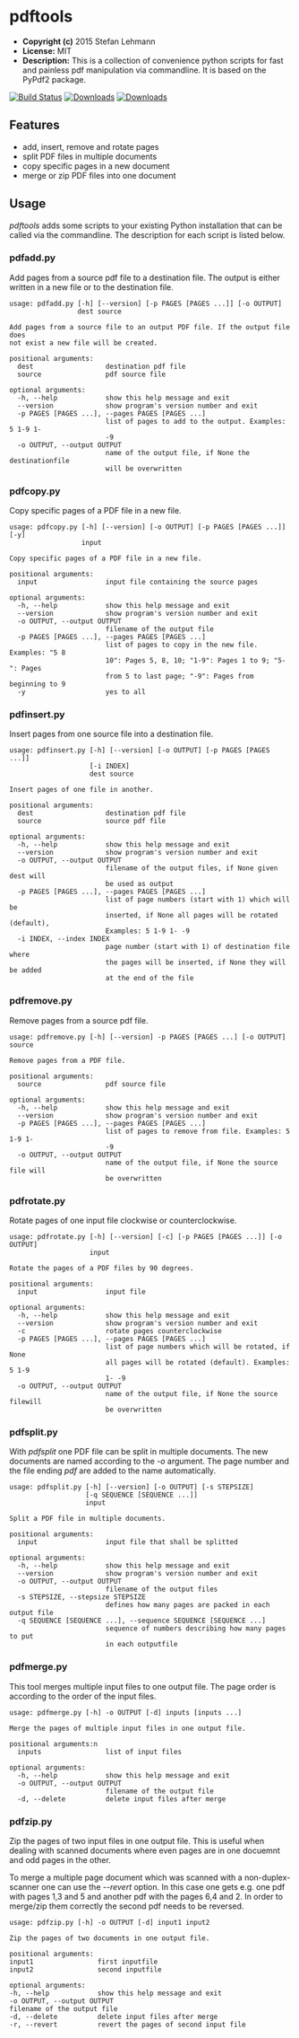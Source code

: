 pdftools
========
* **Copyright (c)** 2015 Stefan Lehmann
* **License:** MIT
* **Description:** This is a collection of convenience python scripts
for fast and painless pdf manipulation via commandline. It is based on the
PyPdf2 package.

[![Build Status](https://travis-ci.org/stlehmann/pdftools.svg?branch=master)](https://travis-ci.org/stlehmann/pdftools)
[![Downloads](https://pepy.tech/badge/pdftools)](https://pepy.tech/project/pdftools)
[![Downloads](https://pepy.tech/badge/pdftools/week)](https://pepy.tech/project/pdftools/week)

## Features

* add, insert, remove and rotate pages
* split PDF files in multiple documents
* copy specific pages in a new document
* merge or zip PDF files into one document

## Usage

*pdftools* adds some scripts to your existing Python installation that
can be called via the commandline. The description for each script is
listed below.

### pdfadd.py

Add pages from a source pdf file to a destination file. The output is either
written in a new file or to the destination file.

```
usage: pdfadd.py [-h] [--version] [-p PAGES [PAGES ...]] [-o OUTPUT]
                 dest source

Add pages from a source file to an output PDF file. If the output file does
not exist a new file will be created.

positional arguments:
  dest                  destination pdf file
  source                pdf source file

optional arguments:
  -h, --help            show this help message and exit
  --version             show program's version number and exit
  -p PAGES [PAGES ...], --pages PAGES [PAGES ...]
                        list of pages to add to the output. Examples: 5 1-9 1-
                        -9
  -o OUTPUT, --output OUTPUT
                        name of the output file, if None the destinationfile
                        will be overwritten
```

### pdfcopy.py

Copy specific pages of a PDF file in a new file.

```
usage: pdfcopy.py [-h] [--version] [-o OUTPUT] [-p PAGES [PAGES ...]] [-y]
                  input

Copy specific pages of a PDF file in a new file.

positional arguments:
  input                 input file containing the source pages

optional arguments:
  -h, --help            show this help message and exit
  --version             show program's version number and exit
  -o OUTPUT, --output OUTPUT
                        filename of the output file
  -p PAGES [PAGES ...], --pages PAGES [PAGES ...]
                        list of pages to copy in the new file. Examples: "5 8
                        10": Pages 5, 8, 10; "1-9": Pages 1 to 9; "5-": Pages
                        from 5 to last page; "-9": Pages from beginning to 9
  -y                    yes to all

```

### pdfinsert.py

Insert pages from one source file into a destination file.

```
usage: pdfinsert.py [-h] [--version] [-o OUTPUT] [-p PAGES [PAGES ...]]
                    [-i INDEX]
                    dest source

Insert pages of one file in another.

positional arguments:
  dest                  destination pdf file
  source                source pdf file

optional arguments:
  -h, --help            show this help message and exit
  --version             show program's version number and exit
  -o OUTPUT, --output OUTPUT
                        filename of the output files, if None given dest will
                        be used as output
  -p PAGES [PAGES ...], --pages PAGES [PAGES ...]
                        list of page numbers (start with 1) which will be
                        inserted, if None all pages will be rotated (default),
                        Examples: 5 1-9 1- -9
  -i INDEX, --index INDEX
                        page number (start with 1) of destination file where
                        the pages will be inserted, if None they will be added
                        at the end of the file
```

### pdfremove.py

Remove pages from a source pdf file.

```
usage: pdfremove.py [-h] [--version] -p PAGES [PAGES ...] [-o OUTPUT] source

Remove pages from a PDF file.

positional arguments:
  source                pdf source file

optional arguments:
  -h, --help            show this help message and exit
  --version             show program's version number and exit
  -p PAGES [PAGES ...], --pages PAGES [PAGES ...]
                        list of pages to remove from file. Examples: 5 1-9 1-
                        -9
  -o OUTPUT, --output OUTPUT
                        name of the output file, if None the source file will
                        be overwritten

```

### pdfrotate.py

Rotate pages of one input file clockwise or counterclockwise.

```
usage: pdfrotate.py [-h] [--version] [-c] [-p PAGES [PAGES ...]] [-o OUTPUT]
                    input

Rotate the pages of a PDF files by 90 degrees.

positional arguments:
  input                 input file

optional arguments:
  -h, --help            show this help message and exit
  --version             show program's version number and exit
  -c                    rotate pages counterclockwise
  -p PAGES [PAGES ...], --pages PAGES [PAGES ...]
                        list of page numbers which will be rotated, if None
                        all pages will be rotated (default). Examples: 5 1-9
                        1- -9
  -o OUTPUT, --output OUTPUT
                        name of the output file, if None the source filewill
                        be overwritten
```

### pdfsplit.py

With *pdfsplit* one PDF file can be split in multiple documents.
The new documents are named according to the *-o* argument. The page number
and the file ending *pdf* are added to the name automatically.

```
usage: pdfsplit.py [-h] [--version] [-o OUTPUT] [-s STEPSIZE]
                   [-q SEQUENCE [SEQUENCE ...]]
                   input

Split a PDF file in multiple documents.

positional arguments:
  input                 input file that shall be splitted

optional arguments:
  -h, --help            show this help message and exit
  --version             show program's version number and exit
  -o OUTPUT, --output OUTPUT
                        filename of the output files
  -s STEPSIZE, --stepsize STEPSIZE
                        defines how many pages are packed in each output file
  -q SEQUENCE [SEQUENCE ...], --sequence SEQUENCE [SEQUENCE ...]
                        sequence of numbers describing how many pages to put
                        in each outputfile
```

### pdfmerge.py

This tool merges multiple input files to one output file.
The page order is according to the order of the input files.

```
usage: pdfmerge.py [-h] -o OUTPUT [-d] inputs [inputs ...]

Merge the pages of multiple input files in one output file.

positional arguments:n
  inputs                list of input files

optional arguments:
  -h, --help            show this help message and exit
  -o OUTPUT, --output OUTPUT
                        filename of the output file
  -d, --delete          delete input files after merge
```

### pdfzip.py

Zip the pages of two input files in one output file. This is useful when
dealing with scanned documents where even pages are in one docuemnt and
odd pages in the other.

To merge a multiple page document which was scanned with a non-duplex-scanner
one can use the *--revert* option. In this case one gets e.g. one pdf with pages
1,3 and 5 and another pdf with the pages 6,4 and 2. In order to merge/zip them
correctly the second pdf needs to be reversed.

```
usage: pdfzip.py [-h] -o OUTPUT [-d] input1 input2

Zip the pages of two documents in one output file.

positional arguments:
input1                first inputfile
input2                second inputfile

optional arguments:
-h, --help            show this help message and exit
-o OUTPUT, --output OUTPUT
filename of the output file
-d, --delete          delete input files after merge
-r, --revert          revert the pages of second input file
```
